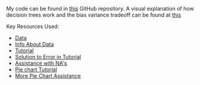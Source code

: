 
My code can be found in [this](https://github.com/jbrak/Titanic-ML.git) GitHub repository.
A visual explanation of how decision trees work and the bias variance tradeoff can be found at [this](http://www.r2d3.us/visual-intro-to-machine-learning-part-1/)

Key Resources Used:
- [Data](https://raw.githubusercontent.com/guru99-edu/R-Programming/master/titanic_data.cs)
- [Info About Data](https://towardsdatascience.com/machine-learning-with-the-titanic-dataset-7f6909e58280)
- [Tutorial](https://www.guru99.com/r-decision-trees.html#4)
- [Solution to Error in Tutorial](https://community.rstudio.com/t/rpart-result-is-too-small-to-see/60702/4)
- [Assistance with NA's](http://naniar.njtierney.com/index.html)
- [Pie chart Tutorial](https://www.statmethods.net/graphs/pie.html)
- [More Pie Chart Assistance](https://www.geeksforgeeks.org/side-by-side-pie-charts-in-r/)